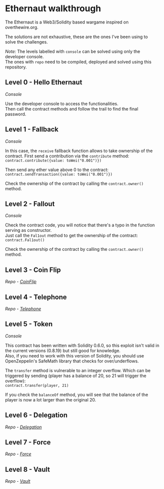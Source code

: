 # Ethernaut walkthrough
The Ethernaut is a Web3/Solidity based wargame inspired on overthewire.org.  

The solutions are not exhaustive, these are the ones I've been using to solve the challenges.

*Note:* The levels labelled with ``console`` can be solved using only the developer console.  
The ones with ``repo`` need to be compiled, deployed and solved using this repository.

## Level 0 - Hello Ethernaut  
*Console*  

Use the developer console to access the functionalities.  
Then call the contract methods and follow the trail to find the final password.

## Level 1 - Fallback  
*Console*  

In this case, the ``receive`` fallback function allows to take ownership of the contract.
First send a contribution via the ``contribute`` method:  
````contract.contribute({value: toWei("0.001")})````  

Then send any ether value above 0 to the contract:  
````contract.sendTransaction({value: toWei("0.001")})````

Check the ownership of the contract by calling the ``contract.owner()`` method.

## Level 2 - Fallout  
*Console*  

Check the contract code, you will notice that there's a typo in the function serving as constructor.  
Just call the ``Fal1out`` method to get the ownership of the contract:  
````contract.Fal1out()````  

Check the ownership of the contract by calling the ``contract.owner()`` method.

## Level 3 - Coin Flip  
*Repo - [CoinFlip](CoinFlip)*

## Level 4 - Telephone  
*Repo - [Telephone](Telephone)*

## Level 5 - Token  
*Console*

This contract has been written with Solidity 0.6.0, so this exploit isn't valid in the current versions (0.8.19) but still good for knowledge.  
Also, if you need to work with this version of Solidity, you should use OpenZeppelin's SafeMath library that checks for over/underflows.  

The ``transfer`` method is vulnerable to an integer overflow. Which can be triggered by sending (player has a balance of 20, so 21 will trigger the overflow):  
````contract.transfer(player, 21)````

If you check the ``balanceOf`` method, you will see that the balance of the player is now a lot larger than the original 20.

## Level 6 - Delegation  
*Repo - [Delegation](Delegation)*

## Level 7 - Force  
*Repo - [Force](Force)*

## Level 8 - Vault  
*Repo - [Vault](Vault)*

